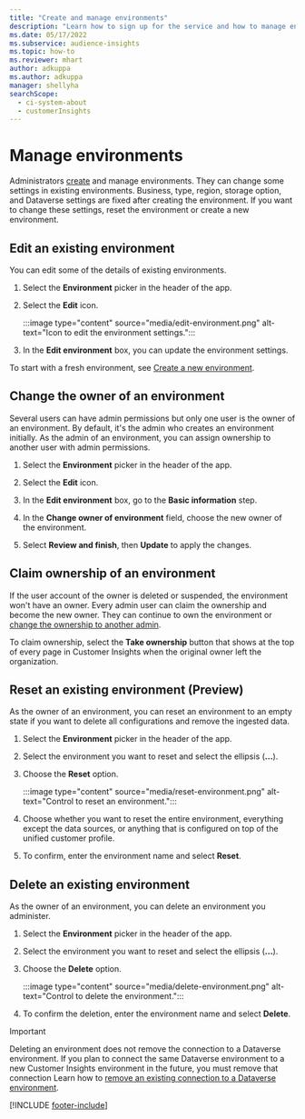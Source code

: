 ```yaml
---
title: "Create and manage environments"
description: "Learn how to sign up for the service and how to manage environments."
ms.date: 05/17/2022
ms.subservice: audience-insights
ms.topic: how-to
ms.reviewer: mhart
author: adkuppa
ms.author: adkuppa
manager: shellyha
searchScope: 
  - ci-system-about
  - customerInsights
---
```


# Manage environments

Administrators [create](create-environment.md) and manage environments. They can change some settings in existing environments. Business, type, region, storage option, and Dataverse settings are fixed after creating the environment. If you want to change these settings, reset the environment or create a new environment.

## Edit an existing environment

You can edit some of the details of existing environments.

1. Select the **Environment** picker in the header of the app.

1. Select the **Edit** icon.

   :::image type="content" source="media/edit-environment.png" alt-text="Icon to edit the environment settings.":::

1. In the **Edit environment** box, you can update the environment settings.

To start with a fresh environment, see [Create a new environment](create-environment.md).

## Change the owner of an environment

Several users can have admin permissions but only one user is the owner of an environment. By default, it's the admin who creates an environment initially. As the admin of an environment, you can assign ownership to another user with admin permissions.

1. Select the **Environment** picker in the header of the app.

1. Select the **Edit** icon.

1. In the **Edit environment** box, go to the **Basic information** step.

1. In the **Change owner of environment** field, choose the new owner of the environment.  

1. Select **Review and finish**, then **Update** to apply the changes.

## Claim ownership of an environment

If the user account of the owner is deleted or suspended, the environment won't have an owner. Every admin user can claim the ownership and become the new owner. They can continue to own the environment or [change the ownership to another admin](#change-the-owner-of-an-environment).

To claim ownership, select the **Take ownership** button that shows at the top of every page in Customer Insights when the original owner left the organization.

## Reset an existing environment (Preview)

As the owner of an environment, you can reset an environment to an empty state if you want to delete all configurations and remove the ingested data.

1. Select the **Environment** picker in the header of the app.

1. Select the environment you want to reset and select the ellipsis (**...**).

1. Choose the **Reset** option.

   :::image type="content" source="media/reset-environment.png" alt-text="Control to reset an environment.":::

1. Choose whether you want to reset the entire environment, everything except the data sources, or anything that is configured on top of the unified customer profile.

1. To confirm, enter the environment name and select **Reset**.

## Delete an existing environment

As the owner of an environment, you can delete an environment you administer.

1. Select the **Environment** picker in the header of the app.

1. Select the environment you want to reset and select the ellipsis (**...**).

1. Choose the **Delete** option.

   :::image type="content" source="media/delete-environment.png" alt-text="Control to delete the environment.":::

1. To confirm the deletion, enter the environment name and select **Delete**.

> [!IMPORTANT]
> Deleting an environment does not remove the connection to a Dataverse environment. If you plan to connect the same Dataverse environment to a new Customer Insights environment in the future, you must remove that connection  Learn how to [remove an existing connection to a Dataverse environment](customer-insights-dataverse.md#remove-an-existing-connection-to-a-dataverse-environment).

[!INCLUDE [footer-include](includes/footer-banner.md)]
